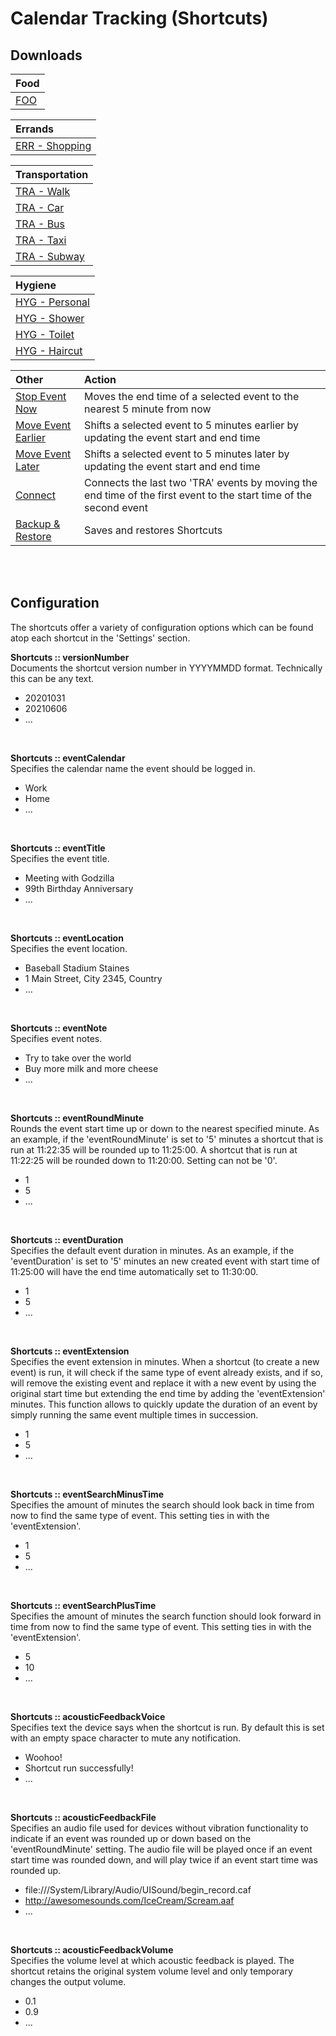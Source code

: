 # Calendar Tracking (Shortcuts)

## Downloads
| Food                                                                                    | 
|:-                                                                                       |
|[FOO](https://www.icloud.com/shortcuts/fb70fa1014854434b37b7d2b620747f2)                 |

| Errands                                                                                 | 
|:-                                                                                       |
|[ERR - Shopping](https://www.icloud.com/shortcuts/d8b6d55ffe0146adbd26ebd23a5962ad)      |

| Transportation                                                                          | 
|:-                                                                                       |
|[TRA - Walk](https://www.icloud.com/shortcuts/a182ea15d56f4f9493d37f46c0e0ed93)          |
|[TRA - Car](https://www.icloud.com/shortcuts/618a22e19144425681ff7c5d7b1bf2ba)           |
|[TRA - Bus](https://www.icloud.com/shortcuts/eedbb943135745b0bdeeaa8c09fd0f95)           |
|[TRA - Taxi](https://www.icloud.com/shortcuts/d2b2c0be68af41119cd701136b156f53)          |
|[TRA - Subway](https://www.icloud.com/shortcuts/818c30f91a68425b897a567ceaf59c7e)        |

| Hygiene                                                                                 | 
|:-                                                                                       |
|[HYG - Personal](https://www.icloud.com/shortcuts/601083e57e1640a6bf9d5d1899be549a)      |
|[HYG - Shower](https://www.icloud.com/shortcuts/f40e55c060af4fa58d2adb3d3b210d4a)        |
|[HYG - Toilet](https://www.icloud.com/shortcuts/b9914c3e2b3b4648bc7ca8eea67ae615)        |
|[HYG - Haircut](https://www.icloud.com/shortcuts/e7189da916b540c8836a9fcc69efb6d8)       |

| Other                                                                                   | Action |
|:-                                                                                       |:-      |
|[Stop Event Now](https://www.icloud.com/shortcuts/31552dfb24774a1686f956e695ac9032)      |Moves the end time of a selected event to the nearest 5 minute from now|
|[Move Event Earlier](https://www.icloud.com/shortcuts/6f1466e97e654e3b8cbbfbc376dd1b4d)  |Shifts a selected event to 5 minutes earlier by updating the event start and end time|
|[Move Event Later](https://www.icloud.com/shortcuts/55bc65bd5be149f1a184cd5fb4841185)    |Shifts a selected event to 5 minutes later by updating the event start and end time|
|[Connect](https://www.icloud.com/shortcuts/12d8c5ecfdc14a82b01cf76987f53cb9)             |Connects the last two 'TRA' events by moving the end time of the first event to the start time of the second event|
|[Backup & Restore](https://www.icloud.com/shortcuts/bd469c0b7f36476baeeb6f6ffae165a3)    |Saves and restores Shortcuts|
<br />
<br />


## Configuration
The shortcuts offer a variety of configuration options which can be found atop each shortcut in the 'Settings' section.
<br />

**Shortcuts :: versionNumber**  
Documents the shortcut version number in YYYYMMDD format. Technically this can be any text.
* 20201031
* 20210606
* ...
<br />

**Shortcuts :: eventCalendar**  
Specifies the calendar name the event should be logged in.
* Work
* Home
* ...
<br />

**Shortcuts :: eventTitle**  
Specifies the event title.
* Meeting with Godzilla
* 99th Birthday Anniversary
* ...
<br />

**Shortcuts :: eventLocation**  
Specifies the event location.
* Baseball Stadium Staines
* 1 Main Street, City 2345, Country
* ...
<br />

**Shortcuts :: eventNote**  
Specifies event notes.
* Try to take over the world
* Buy more milk and more cheese
* ...
<br />

**Shortcuts :: eventRoundMinute**  
Rounds the event start time up or down to the nearest specified minute. As an example, if the 'eventRoundMinute' is set to '5' minutes a shortcut that is run at 11:22:35 will be rounded up to 11:25:00. A shortcut that is run at 11:22:25 will be rounded down to 11:20:00. Setting can not be '0'.
* 1
* 5
* ...
<br />

**Shortcuts :: eventDuration**  
Specifies the default event duration in minutes. As an example, if the 'eventDuration' is set to '5' minutes an new created event with start time of 11:25:00 will have the end time automatically set to 11:30:00.
* 1
* 5
* ...
<br />

**Shortcuts :: eventExtension**  
Specifies the event extension in minutes. When a shortcut (to create a new event) is run, it will check if the same type of event already exists, and if so, will remove the existing event and replace it with a new event by using the original start time but extending the end time by adding the 'eventExtension' minutes. This function allows to quickly update the duration of an event by simply running the same event multiple times in succession.
* 1
* 5
* ...
<br />

**Shortcuts :: eventSearchMinusTime**  
Specifies the amount of minutes the search should look back in time from now to find the same type of event. This setting ties in with the 'eventExtension'.
* 1
* 5
* ...
<br />

**Shortcuts :: eventSearchPlusTime**  
Specifies the amount of minutes the search function should look forward in time from now to find the same type of event. This setting ties in with the 'eventExtension'.
* 5
* 10
* ...
<br />

**Shortcuts :: acousticFeedbackVoice**  
Specifies text the device says when the shortcut is run. By default this is set with an empty space character to mute any notification.
* Woohoo!
* Shortcut run successfully!
* ...
<br />

**Shortcuts :: acousticFeedbackFile**  
Specifies an audio file used for devices without vibration functionality to indicate if an event was rounded up or down based on the 'eventRoundMinute' setting. The audio file will be played once if an event start time was rounded down, and will play twice if an event start time was rounded up.
* file:///System/Library/Audio/UISound/begin_record.caf
* http://awesomesounds.com/IceCream/Scream.aaf
* ...
<br />

**Shortcuts :: acousticFeedbackVolume**  
Specifies the volume level at which acoustic feedback is played. The shortcut retains the original system volume level and only temporary changes the output volume. 
* 0.1
* 0.9
* ...
<br />
<br />
